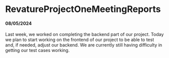 # RevatureProjectOneMeetingReports

#### 08/05/2024
Last week, we worked on completing the backend part of our project. Today we plan to start working on the frontend of our project to be able to test and, if needed, adjust our backend. We are currently still having difficulty in getting our test cases working.
